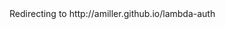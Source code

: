 <meta http-equiv="refresh" content="2; url=http://example.com/">
Redirecting to http://amiller.github.io/lambda-auth

